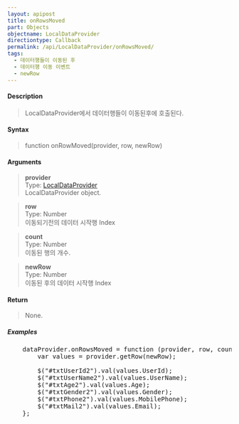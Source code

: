 ```yaml
---
layout: apipost
title: onRowsMoved
part: Objects
objectname: LocalDataProvider
directiontype: Callback
permalink: /api/LocalDataProvider/onRowsMoved/
tags:
  - 데이터행들이 이동된 후
  - 데이터행 이동 이벤트
  - newRow
---
```



#### Description

> LocalDataProvider에서 데이터행들이 이동된후에 호출된다.

#### Syntax

> function onRowMoved(provider, row, newRow)

#### Arguments

> **provider**  
> Type: [LocalDataProvider](/api/LocalDataProvider/)  
> LocalDataProvider object.

> **row**  
> Type: Number  
> 이동되기전의 데이터 시작행 Index  

> **count**  
> Type: Number  
> 이동된 행의 개수.

> **newRow**  
> Type: Number  
> 이동된 후의 데이터 시작행 Index

#### Return

> None.

##### Examples 

<pre class="prettyprint">
    dataProvider.onRowsMoved = function (provider, row, count, newRow) {
        var values = provider.getRow(newRow);

        $("#txtUserId2").val(values.UserId);
        $("#txtUserName2").val(values.UserName);
        $("#txtAge2").val(values.Age);
        $("#txtGender2").val(values.Gender);
        $("#txtPhone2").val(values.MobilePhone);
        $("#txtMail2").val(values.Email);
    };
</pre>

